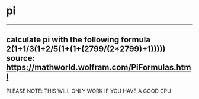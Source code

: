 # pi
---
calculate pi with the following formula<br>
2(1+1/3(1+2/5(1+(1+(2799/(2*2799)+1)))))<br>
source: https://mathworld.wolfram.com/PiFormulas.html<br>
----
PLEASE NOTE: THIS WILL ONLY WORK IF YOU HAVE A GOOD CPU

